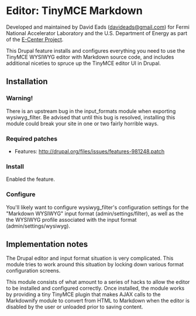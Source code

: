 # Editor: TinyMCE Markdown

Developed and maintained by David Eads (davideads@gmail.com) for Fermi National
Accelerator Laboratory and the U.S. Department of Energy as part of the 
[E-Center Project][1].

This Drupal feature installs and configures everything you need to use the 
TinyMCE WYSIWYG editor with Markdown source code, and includes additional 
niceties to spruce up the TinyMCE editor UI in Drupal.

## Installation

### Warning!

There is an upstream bug in the input_formats module when exporting wysiwyg_filter.
Be advised that until this bug is resolved, installing this module could break your
site in one or two fairly horrible ways.

### Required patches

* Features: http://drupal.org/files/issues/features-981248.patch

### Install

Enabled the feature.

### Configure

You'll likely want to configure wysiwyg_filter's configuration settings for the
"Markdown WYSIWYG" input format (admin/settings/filter), as well as the the
WYSIWYG profile associated with the input format (admin/settings/wysiwyg).

## Implementation notes

The Drupal editor and input format situation is very complicated. This module 
tries to work around this situation by locking down various format configuration 
screens. 

This module consists of what amount to a series of hacks to allow the editor to
be installed and configured correctly. Once installed, the module works by 
providing a tiny TinyMCE plugin that makes AJAX calls to the Markdownify module 
to convert from HTML to Markdown when the editor is disabled by the user or 
unloaded prior to saving content.

 [1]: https://cdcvs.fnal.gov/redmine/projects/ecenter/
